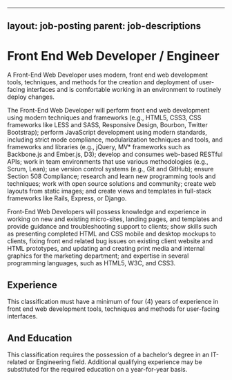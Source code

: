 
---
layout: job-posting
parent: job-descriptions
---


# Front End Web Developer / Engineer    
A Front-End Web Developer uses modern, front end web development tools, techniques, and methods for the creation and deployment of user-facing interfaces and is comfortable working in an environment to routinely deploy changes.

The Front-End Web Developer will perform front end web development using modern techniques and frameworks (e.g., HTML5, CSS3, CSS frameworks like LESS and SASS, Responsive Design, Bourbon, Twitter Bootstrap); perform JavaScript development using modern standards, including strict mode compliance, modularization techniques and tools, and frameworks and libraries (e.g., jQuery, MV* frameworks such as Backbone.js and Ember.js, D3); develop and consumes web-based RESTful APIs; work in team environments that use various methodologies (e.g., Scrum, Lean); use version control systems (e.g., Git and GitHub); ensure Section 508 Compliance; research and learn new programming tools and techniques; work with open source solutions and community; create web layouts from static images; and create views and templates in full-stack frameworks like Rails, Express, or Django.

Front-End Web Developers will possess knowledge and experience in working on new and existing micro-sites, landing pages, and templates and provide guidance and troubleshooting support to clients; show skills such as presenting completed HTML and CSS mobile and desktop mockups to clients, fixing front end related bug issues on existing client website and HTML prototypes, and updating and creating print media and internal graphics for the marketing department; and expertise in several programming languages, such as HTML5, W3C, and CSS3.

## Experience
This classification must have a minimum of four (4) years of experience in front end web development tools, techniques and methods for user-facing interfaces.

## And Education
This classification requires the possession of a bachelor’s degree in an IT-related or Engineering field. Additional qualifying experience may be substituted for the required education on a year-for-year basis.
